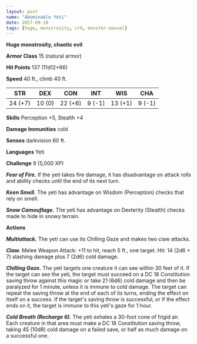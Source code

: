```yaml
---
layout: post
name: "Abominable Yeti"
date: 2017-09-10
tags: [huge, monstrosity, cr9, monster-manual]
---
```


**Huge monstrosity, chaotic evil**

**Armor Class** 15 (natural armor)

**Hit Points** 137 (11d12+66)

**Speed** 40 ft., climb 40 ft.

|   STR   |   DEX   |   CON   |   INT   |   WIS   |   CHA   |
|:-----:|:-----:|:-----:|:-----:|:-----:|:-----:|
| 24 (+7) | 10 (0) | 22 (+6) | 9 (-1) | 13 (+1) | 9 (-1) |

**Skills** Perception +5, Stealth +4

**Damage Immunities** cold

**Senses** darkvision 60 ft.

**Languages** Yeti

**Challenge** 9 (5,000 XP)

***Fear of Fire.*** If the yeti takes fire damage, it has disadvantage on attack rolls and ability checks until the end of its next turn.

***Keen Smell.*** The yeti has advantage on Wisdom (Perception) checks that rely on smell.

***Snow Camouflage.*** The yeti has advantage on Dexterity (Stealth) checks made to hide in snowy terrain.

**Actions**

***Multiattack.*** The yeti can use its Chilling Gaze and makes two claw attacks.

***Claw.*** Melee Weapon Attack: +11 to hit, reach 5 ft., one target. Hit: 14 (2d6 + 7) slashing damage plus 7 (2d6) cold damage.

***Chilling Gaze.*** The yeti targets one creature it can see within 30 feet of it. If the target can see the yeti, the target must succeed on a DC 18 Constitution saving throw against this magic or take 21 (6d6) cold damage and then be paralyzed for 1 minute, unless it is immune to cold damage. The target can repeat the saving throw at the end of each of its turns, ending the effect on itself on a success. If the target's saving throw is successful, or if the effect ends on it, the target is immune to this yeti's gaze for 1 hour.

***Cold Breath (Recharge 6).*** The yeti exhales a 30-foot cone of frigid air. Each creature in that area must make a DC 18 Constitution saving throw, taking 45 (10d8) cold damage on a failed save, or half as much damage on a successful one.

